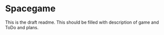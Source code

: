 # Spacegame

This is the draft readme. This should be filled with description of game and ToDo and plans.